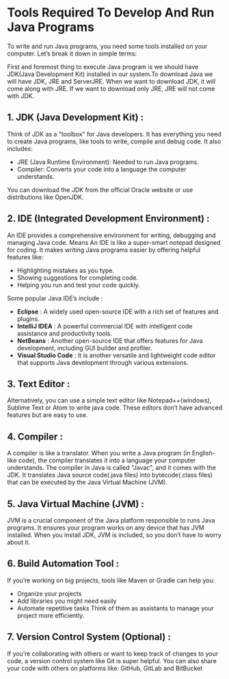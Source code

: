 # Tools Required To Develop And Run Java Programs

To write and run Java programs, you need some tools installed on your computer. Let’s break it down in simple terms:

First and foremost thing to execute Java program is we should have JDK(Java Development Kit) installed in our system.To download Java we will have JDK, JRE and ServerJRE. When we want to download JDK, it will come along with JRE. If we want to download only JRE, JRE will not come with JDK.

## 1. JDK (Java Development Kit) :
Think of JDK as a "toolbox" for Java developers. It has everything you need to create Java programs, like tools to write, compile and debug code. It also includes:
- JRE (Java Runtime Environment): Needed to run Java programs.
- Compiler: Converts your code into a language the computer understands.

You can download the JDK from the official Oracle website or use distributions like OpenJDK.

## 2. IDE (Integrated Development Environment) :
An IDE provides a comprehensive environment for writing, debugging and managing Java code.  Means An IDE is like a super-smart notepad designed for coding. It makes writing Java programs easier by offering helpful features like:
- Highlighting mistakes as you type.
- Showing suggestions for completing code.
- Helping you run and test your code quickly.

Some popular Java IDE’s include :
- **Eclipse** : A widely used open-source IDE with a rich set of features and plugins.
- **IntelliJ IDEA** : A powerful commercial IDE with intelligent code assistance and productivity tools.
- **NetBeans** : Another open-source IDE that offers features for Java development, including GUI builder and profiler.
- **Visual Studio Code** : It is another versatile and lightweight code editor that supports Java development through various extensions.

## 3. Text Editor :
Alternatively, you can use a simple text editor like Notepad++(windows), Sublime Text or Atom to write java code. These editors don’t have advanced features but are easy to use.

## 4. Compiler : 
A compiler is like a translator. When you write a Java program (in English-like code), the compiler translates it into a language your computer understands. The compiler in Java is called "Javac", and it comes with the JDK. It translates Java source code(.java files) into bytecode(.class files) that can be executed by the Java Virtual Machine (JVM).

## 5. Java Virtual Machine (JVM) :
JVM is a crucial component of the Java platform responsible to runs Java programs. It ensures your program works on any device that has JVM installed. When you install JDK, JVM is included, so you don’t have to worry about it.

## 6. Build Automation Tool :
If you’re working on big projects, tools like Maven or Gradle can help you:
- Organize your projects
- Add libraries you might need easily
- Automate repetitive tasks
Think of them as assistants to manage your project more efficiently.

## 7. Version Control System (Optional) :
If you’re collaborating with others or want to keep track of changes to your code, a version control system like Git is super helpful. You can also share your code with others on platforms like: GitHub, GitLab and BitBucket


